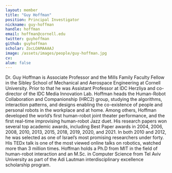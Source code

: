 ```yaml
---
layout: member
title: "Guy Hoffman"
position: Principal Investigator
nickname: guy-hoffman
handle: hoffman
email: hoffman@cornell.edu
twitter: guyhoffman
github: guyhoffman
scholar: ZocLOAMAAAAJ
image: /assets/images/people/guy-hoffman.jpg
cv:
alum: false
---
```

Dr. Guy Hoffman is Associate Professor and the Mills Family Faculty Fellow in the Sibley School of Mechanical and Aerospace Engineering at Cornell University. Prior to that he was Assistant Professor at IDC Herzliya and co-director of the IDC Media Innovation Lab. Hoffman heads the Human-Robot Collaboration and Companionship (HRC2) group, studying the algorithms, interaction patterns, and designs enabling the co-existence of people and personal robots in the workplace and at home. Among others, Hoffman developed the world’s first human-robot joint theater performance, and the first real-time improvising human-robot Jazz duet. His research papers won several top academic awards, including Best Paper awards in 2004, 2006, 2008, 2010, 2013, 2015, 2018, 2019, 2020, and 2021. In both 2010 and 2012, he was selected as one of Israel’s most promising researchers under forty. His TEDx talk is one of the most viewed online talks on robotics, watched more than 3 million times. Hoffman holds a Ph.D from MIT in the field of human-robot interaction and an M.Sc. in Computer Science from Tel Aviv University as part of the Adi Lautman interdisciplinary excellence scholarship program.

